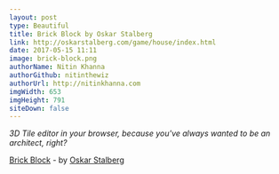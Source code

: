 ```yaml
---
layout: post
type: Beautiful
title: Brick Block by Oskar Stalberg
link: http://oskarstalberg.com/game/house/index.html
date: 2017-05-15 11:11
image: brick-block.png
authorName: Nitin Khanna
authorGithub: nitinthewiz
authorUrl: http://nitinkhanna.com
imgWidth: 653
imgHeight: 791
siteDown: false
---
```


_3D Tile editor in your browser, because you've always wanted to be an architect, right?_

[Brick Block](http://oskarstalberg.com/game/house/index.html) - by [Oskar Stalberg](http://oskarstalberg.tumblr.com/)
